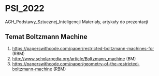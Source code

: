 # PSI_2022
AGH_Podstawy_Sztucznej_Inteligencji
Materiały, artykuły do prezentacji
## Temat Boltzmann Machine

1. https://paperswithcode.com/paper/restricted-boltzmann-machines-for (RBM)
2. http://www.scholarpedia.org/article/Boltzmann_machine (BM)
3. https://paperswithcode.com/paper/geometry-of-the-restricted-boltzmann-machine (RBM)

